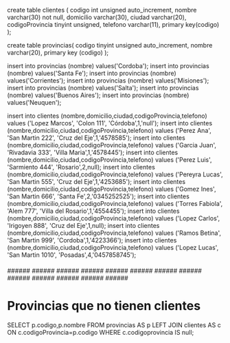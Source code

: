 create table clientes (
  codigo int unsigned auto_increment,
  nombre varchar(30) not null,
  domicilio varchar(30),
  ciudad varchar(20),
  codigoProvincia tinyint unsigned,
  telefono varchar(11),
  primary key(codigo)
 );
 
 create table provincias(
  codigo tinyint unsigned auto_increment,
  nombre varchar(20),
  primary key (codigo)
 );
 
 insert into provincias (nombre) values('Cordoba');
 insert into provincias (nombre) values('Santa Fe');
 insert into provincias (nombre) values('Corrientes');
 insert into provincias (nombre) values('Misiones');
 insert into provincias (nombre) values('Salta');
 insert into provincias (nombre) values('Buenos Aires');
 insert into provincias (nombre) values('Neuquen');

 insert into clientes (nombre,domicilio,ciudad,codigoProvincia,telefono)
  values ('Lopez Marcos', 'Colon 111', 'Córdoba',1,'null');
 insert into clientes (nombre,domicilio,ciudad,codigoProvincia,telefono)
  values ('Perez Ana', 'San Martin 222', 'Cruz del Eje',1,'4578585');
 insert into clientes (nombre,domicilio,ciudad,codigoProvincia,telefono)
  values ('Garcia Juan', 'Rivadavia 333', 'Villa Maria',1,'4578445');
 insert into clientes (nombre,domicilio,ciudad,codigoProvincia,telefono)
  values ('Perez Luis', 'Sarmiento 444', 'Rosario',2,null);
 insert into clientes (nombre,domicilio,ciudad,codigoProvincia,telefono)
  values ('Pereyra Lucas', 'San Martin 555', 'Cruz del Eje',1,'4253685');
 insert into clientes (nombre,domicilio,ciudad,codigoProvincia,telefono)
  values ('Gomez Ines', 'San Martin 666', 'Santa Fe',2,'0345252525');
 insert into clientes (nombre,domicilio,ciudad,codigoProvincia,telefono)
  values ('Torres Fabiola', 'Alem 777', 'Villa del Rosario',1,'4554455');
 insert into clientes (nombre,domicilio,ciudad,codigoProvincia,telefono)
  values ('Lopez Carlos', 'Irigoyen 888', 'Cruz del Eje',1,null);
 insert into clientes (nombre,domicilio,ciudad,codigoProvincia,telefono)
  values ('Ramos Betina', 'San Martin 999', 'Cordoba',1,'4223366');
 insert into clientes (nombre,domicilio,ciudad,codigoProvincia,telefono)
  values ('Lopez Lucas', 'San Martin 1010', 'Posadas',4,'0457858745');
  
###### ###### ###### ###### ###### ###### ###### ###### ###### ###### ###### ###### ###### ###### ###### 

# Provincias que no tienen clientes
SELECT p.codigo,p.nombre FROM provincias AS p
  LEFT JOIN clientes AS c
  ON c.codigoProvincia=p.codigo
  WHERE c.codigoprovincia IS null;